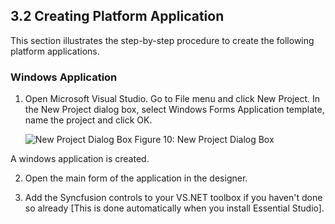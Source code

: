 <!--
source: image
domain: syncfusion-sdk
task: pdf-ocr-to-markdown
language: en (keep original; do not translate)
source_filename: page_026.jpeg
document_name: calculate
page_number: 026
page_id: calculate#page_026
product: Syncfusion Winforms
version: 11.4.0.26
timestamp: 2025-08-09T03:00:11Z
fidelity: lossless
-->

## 3.2 Creating Platform Application

This section illustrates the step-by-step procedure to create the following platform applications.

### Windows Application

1. Open Microsoft Visual Studio. Go to File menu and click New Project. In the New Project dialog box, select Windows Forms Application template, name the project and click OK.  

   ![New Project Dialog Box](image_url_for_Figure_10)
   Figure 10: New Project Dialog Box

A windows application is created.

2. Open the main form of the application in the designer.

3. Add the Syncfusion controls to your VS.NET toolbox if you haven't done so already [This is done automatically when you install Essential Studio].

<!-- tags: [syncfusion-winforms, windows-forms-applications, new-project, windows-forms-dialog, toolbox] keywords: [windows application, new project, designer, syncfusion controls, essential studio, visual studio, installer, toolbox] -->